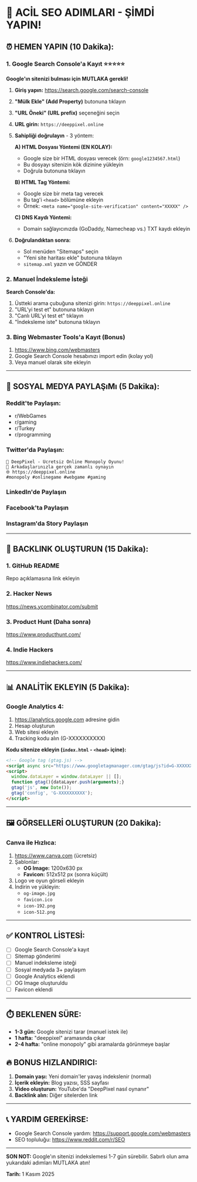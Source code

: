 # 🚨 ACİL SEO ADIMLARI - ŞİMDİ YAPIN!

## ⏰ HEMEN YAPIN (10 Dakika):

### 1. Google Search Console'a Kayıt ⭐⭐⭐⭐⭐
**Google'ın sitenizi bulması için MUTLAKA gerekli!**

1. **Giriş yapın:** https://search.google.com/search-console
2. **"Mülk Ekle" (Add Property)** butonuna tıklayın
3. **"URL Öneki" (URL prefix)** seçeneğini seçin
4. **URL girin:** `https://deeppixel.online`
5. **Sahipliği doğrulayın** - 3 yöntem:
   
   **A) HTML Dosyası Yöntemi (EN KOLAY):**
   - Google size bir HTML dosyası verecek (örn: `google1234567.html`)
   - Bu dosyayı sitenizin kök dizinine yükleyin
   - Doğrula butonuna tıklayın
   
   **B) HTML Tag Yöntemi:**
   - Google size bir meta tag verecek
   - Bu tag'i `<head>` bölümüne ekleyin
   - Örnek: `<meta name="google-site-verification" content="XXXXX" />`
   
   **C) DNS Kaydı Yöntemi:**
   - Domain sağlayıcınızda (GoDaddy, Namecheap vs.) TXT kaydı ekleyin

6. **Doğrulandıktan sonra:**
   - Sol menüden "Sitemaps" seçin
   - "Yeni site haritası ekle" butonuna tıklayın
   - `sitemap.xml` yazın ve GÖNDER

### 2. Manuel İndeksleme İsteği
**Search Console'da:**
1. Üstteki arama çubuğuna sitenizi girin: `https://deeppixel.online`
2. "URL'yi test et" butonuna tıklayın
3. "Canlı URL'yi test et" tıklayın
4. "İndeksleme iste" butonuna tıklayın

### 3. Bing Webmaster Tools'a Kayıt (Bonus)
1. https://www.bing.com/webmasters
2. Google Search Console hesabınızı import edin (kolay yol)
3. Veya manuel olarak site ekleyin

---

## 📱 SOSYAL MEDYA PAYLAŞıMı (5 Dakika):

### Reddit'te Paylaşın:
- r/WebGames
- r/gaming
- r/Turkey
- r/programming

### Twitter'da Paylaşın:
```
🎲 DeepPixel - Ücretsiz Online Monopoly Oyunu!
👥 Arkadaşlarınızla gerçek zamanlı oynayın
🌐 https://deeppixel.online
#monopoly #onlinegame #webgame #gaming
```

### LinkedIn'de Paylaşın
### Facebook'ta Paylaşın
### Instagram'da Story Paylaşın

---

## 🔗 BACKLINK OLUŞTURUN (15 Dakika):

### 1. GitHub README
Repo açıklamasına link ekleyin

### 2. Hacker News
https://news.ycombinator.com/submit

### 3. Product Hunt (Daha sonra)
https://www.producthunt.com/

### 4. Indie Hackers
https://www.indiehackers.com/

---

## 📊 ANALİTİK EKLEYIN (5 Dakika):

### Google Analytics 4:
1. https://analytics.google.com adresine gidin
2. Hesap oluşturun
3. Web sitesi ekleyin
4. Tracking kodu alın (G-XXXXXXXXXX)

**Kodu sitenize ekleyin (`index.html` - `<head>` içine):**

```html
<!-- Google tag (gtag.js) -->
<script async src="https://www.googletagmanager.com/gtag/js?id=G-XXXXXXXXXX"></script>
<script>
  window.dataLayer = window.dataLayer || [];
  function gtag(){dataLayer.push(arguments);}
  gtag('js', new Date());
  gtag('config', 'G-XXXXXXXXXX');
</script>
```

---

## 🖼️ GÖRSELLERİ OLUŞTURUN (20 Dakika):

### Canva ile Hızlıca:
1. https://www.canva.com (ücretsiz)
2. Şablonlar:
   - **OG Image:** 1200x630 px
   - **Favicon:** 512x512 px (sonra küçült)
3. Logo ve oyun görseli ekleyin
4. İndirin ve yükleyin:
   - `og-image.jpg`
   - `favicon.ico`
   - `icon-192.png`
   - `icon-512.png`

---

## ✅ KONTROL LİSTESİ:

- [ ] Google Search Console'a kayıt
- [ ] Sitemap gönderimi
- [ ] Manuel indeksleme isteği
- [ ] Sosyal medyada 3+ paylaşım
- [ ] Google Analytics eklendi
- [ ] OG Image oluşturuldu
- [ ] Favicon eklendi

---

## ⏱️ BEKLENEN SÜRE:

- **1-3 gün:** Google sitenizi tarar (manuel istek ile)
- **1 hafta:** "deeppixel" aramasında çıkar
- **2-4 hafta:** "online monopoly" gibi aramalarda görünmeye başlar

## 🔥 BONUS HIZLANDIRICI:

1. **Domain yaşı:** Yeni domain'ler yavaş indekslenir (normal)
2. **İçerik ekleyin:** Blog yazısı, SSS sayfası
3. **Video oluşturun:** YouTube'da "DeepPixel nasıl oynanır"
4. **Backlink alın:** Diğer sitelerden link

---

## 📞 YARDIM GEREKİRSE:

- Google Search Console yardım: https://support.google.com/webmasters
- SEO topluluğu: https://www.reddit.com/r/SEO

---

**SON NOT:** Google'ın sitenizi indekslemesi 1-7 gün sürebilir. Sabırlı olun ama yukarıdaki adımları MUTLAKA atın!

**Tarih:** 1 Kasım 2025
